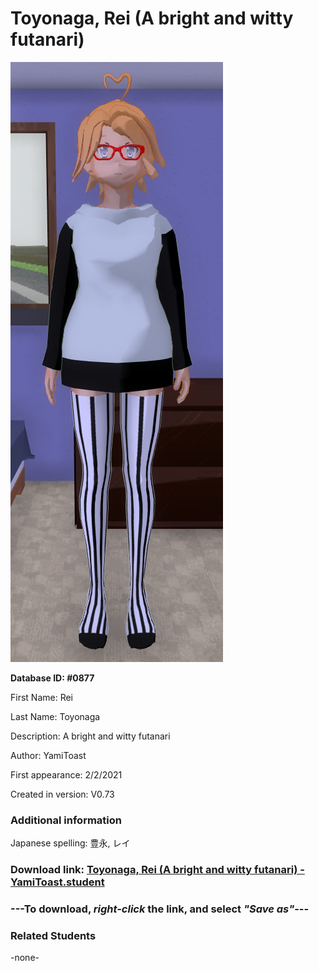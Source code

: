 # Toyonaga, Rei (A bright and witty futanari)

<img src="../../Files/Images/Toyonaga, Rei (A bright and witty futanari).png" title="Toyonaga, Rei (A bright and witty futanari) - YamiToast">

**Database ID: #0877**

First Name: Rei

Last Name: Toyonaga

Description: A bright and witty futanari

Author: YamiToast

First appearance: 2/2/2021

Created in version: V0.73

### Additional information

Japanese spelling: 豊永, レイ

### Download link: <a href="https://raw.githubusercontent.com/Arbiter1223/Daigaku-Gurashi-Custom-Students/master/Files/Student%20Files/Toyonaga%2C%20Rei%20(A%20bright%20and%20witty%20futanari)%20-%20YamiToast.student">Toyonaga, Rei (A bright and witty futanari) - YamiToast.student</a>

### ---**To download, _right-click_ the link, and select _"Save as"_**---

### Related Students

-none-
